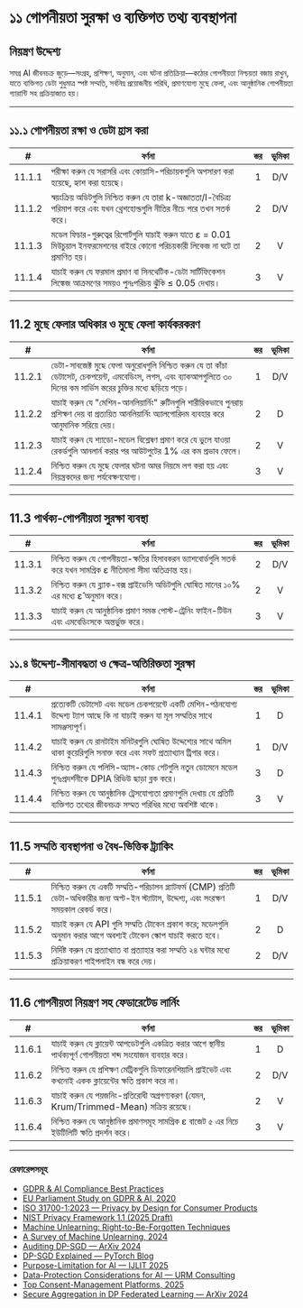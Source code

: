 # ১১ গোপনীয়তা সুরক্ষা ও ব্যক্তিগত তথ্য ব্যবস্থাপনা

## নিয়ন্ত্রণ উদ্দেশ্য

সমগ্র AI জীবনচক্র জুড়ে—সংগ্রহ, প্রশিক্ষণ, অনুমান, এবং ঘটনা প্রতিক্রিয়া—কঠোর গোপনীয়তা নিশ্চয়তা বজায় রাখুন, যাতে ব্যক্তিগত ডেটা শুধুমাত্র স্পষ্ট সম্মতি, সর্বনিম্ন প্রয়োজনীয় পরিধি, প্রমাণযোগ্য মুছে ফেলা, এবং আনুষ্ঠানিক গোপনীয়তা গ্যারান্টি সহ প্রক্রিয়াজাত হয়।

---

## ১১.১ গোপনীয়তা রক্ষা ও ডেটা হ্রাস করা

|   #    | বর্ণনা                                                                                                                             | স্তর | ভূমিকা |
| :----: | ---------------------------------------------------------------------------------------------------------------------------------- | :--: | :----: |
| 11.1.1 | পরীক্ষা করুন যে সরাসরি এবং কোয়াসি-পরিচায়কগুলি অপসারণ করা হয়েছে, হ্যাশ করা হয়েছে।                                               |  1   |  D/V   |
| 11.1.2 | স্বয়ংক্রিয় অডিটগুলি নিশ্চিত করুন যে তারা k-অজ্ঞাততা/l-বৈচিত্র্য পরিমাপ করে এবং যখন থ্রেশহোল্ডগুলি নীতির নীচে পরে তখন সতর্ক করে।  |  2   |  D/V   |
| 11.1.3 | মডেল ফিচার-গুরুত্বের রিপোর্টগুলি যাচাই করুন যাতে ε = 0.01 মিউচুয়াল ইনফরমেশনের বাইরে কোনো পরিচয়কারী লিকেজ না ঘটে তা প্রমাণিত হয়। |  2   |   V    |
| 11.1.4 | যাচাই করুন যে ফরমাল প্রমাণ বা সিনথেটিক-ডেটা সার্টিফিকেশন লিঙ্কেজ আক্রমণের সময়ও পুনঃপরিচয় ঝুঁকি ≤ 0.05 দেখায়।                    |  3   |   V    |

---

## 11.2 মুছে ফেলার অধিকার ও মুছে ফেলা কার্যকরকরণ

|   #    | বর্ণনা                                                                                                                                                                   | স্তর | ভূমিকা |
| :----: | ------------------------------------------------------------------------------------------------------------------------------------------------------------------------ | :--: | :----: |
| 11.2.1 | ডেটা-সাবজেক্ট মুছে ফেলা অনুরোধগুলি নিশ্চিত করুন যে তা কাঁচা ডেটাসেট, চেকপয়েন্ট, এমবেডিংস, লগস, এবং ব্যাকআপগুলিতে ৩০ দিনের কম সার্ভিস স্তরের চুক্তির মধ্যে ছড়িয়ে পড়ে। |  1   |  D/V   |
| 11.2.2 | যাচাই করুন যে "মেশিন-আনলিয়ার্নিং" রুটিনগুলি শারীরিকভাবে পুনরায় প্রশিক্ষণ দেয় বা প্রত্যয়িত আনলিয়ার্নিং অ্যালগোরিদম ব্যবহার করে আনুমানিক সরিয়ে দেয়।                 |  2   |   D    |
| 11.2.3 | যাচাই করুন যে শ্যাডো-মডেল বিশ্লেষণ প্রমাণ করে যে ভুলে যাওয়া রেকর্ডগুলি আনলার্ন করার পর আউটপুটের 1% এর কম প্রভাব ফেলে।                                                   |  2   |   V    |
| 11.2.4 | নিশ্চিত করুন যে মুছে ফেলার ঘটনা অমর নিয়মে লগ করা হয় এবং নিয়ন্ত্রকদের জন্য পর্যবেক্ষণযোগ্য।                                                                            |  3   |   V    |

---

## 11.3 পার্থক্য-গোপনীয়তা সুরক্ষা ব্যবস্থা

|   #    | বর্ণনা                                                                                                          | স্তর | ভূমিকা |
| :----: | --------------------------------------------------------------------------------------------------------------- | :--: | :----: |
| 11.3.1 | নিশ্চিত করুন যে গোপনীয়তা-ক্ষতির হিসাবকরন ড্যাশবোর্ডগুলি সতর্ক করে যখন সামগ্রিক ε নীতিমালা সীমা অতিক্রান্ত হয়। |  2   |  D/V   |
| 11.3.2 | নিশ্চিত করুন যে ব্ল্যাক-বক্স প্রাইভেসি অডিটগুলি ঘোষিত মানের ১০% এর মধ্যে ε̂ অনুমান করে।                         |  2   |   V    |
| 11.3.3 | যাচাই করুন যে আনুষ্ঠানিক প্রমাণ সমস্ত পোস্ট-ট্রেনিং ফাইন-টিউন এবং এমবেডিংসকে অন্তর্ভুক্ত করে।                   |  3   |   V    |

---

## ১১.৪ উদ্দেশ্য-সীমাবদ্ধতা ও ক্ষেত্র-অতিরিক্ততা সুরক্ষা

|   #    | বর্ণনা                                                                                                                              | স্তর | ভূমিকা |
| :----: | ----------------------------------------------------------------------------------------------------------------------------------- | :--: | :----: |
| 11.4.1 | প্রত্যেকটি ডেটাসেট এবং মডেল চেকপয়েন্টে একটি মেশিন-পঠনযোগ্য উদ্দেশ্য ট্যাগ আছে কি না যাচাই করুন যা মূল সম্মতির সাথে সামঞ্জস্যপূর্ণ। |  1   |   D    |
| 11.4.2 | যাচাই করুন যে রানটাইম মনিটরগুলি ঘোষিত উদ্দেশ্যের সাথে অমিল থাকা কুয়েরিগুলি সনাক্ত করে এবং সফট প্রত্যাখ্যান ট্রিগার করে।            |  1   |  D/V   |
| 11.4.3 | নিশ্চিত করুন যে পলিসি-অ্যাস-কোড গেটগুলি নতুন ডোমেনে মডেল পুনঃপ্রদর্শনীকে DPIA রিভিউ ছাড়া ব্লক করে।                                 |  3   |   D    |
| 11.4.4 | নিশ্চিত করুন যে আনুষ্ঠানিক ট্রেসযোগ্যতা প্রমাণগুলি দেখায় যে প্রতিটি ব্যক্তিগত তথ্যের জীবনচক্র সম্মত পরিধির মধ্যে অবশিষ্ট থাকে।     |  3   |   V    |

---

## 11.5 সম্মতি ব্যবস্থাপনা ও বৈধ-ভিত্তিক ট্র্যাকিং

|   #    | বর্ণনা                                                                                                                                        | স্তর | ভূমিকা |
| :----: | --------------------------------------------------------------------------------------------------------------------------------------------- | :--: | :----: |
| 11.5.1 | নিশ্চিত করুন যে একটি সম্মতি-পরিচালন প্ল্যাটফর্ম (CMP) প্রতিটি ডেটা-অধিকারীর জন্য অপ্ট-ইন স্ট্যাটাস, উদ্দেশ্য, এবং সংরক্ষণ সময়কাল রেকর্ড করে। |  1   |  D/V   |
| 11.5.2 | যাচাই করুন যে API গুলি সম্মতি টোকেন প্রকাশ করে; মডেলগুলি অনুমান করার আগে অবশ্যই টোকেন স্কোপ যাচাই করতে হবে।                                   |  2   |   D    |
| 11.5.3 | নির্দিষ্ট করুন যে প্রত্যাখ্যাত বা প্রত্যাহার করা সম্মতি ২৪ ঘন্টার মধ্যে প্রক্রিয়াকরণ পাইপলাইন বন্ধ করে দেয়।                                 |  2   |  D/V   |

---

## 11.6 গোপনীয়তা নিয়ন্ত্রণ সহ ফেডারেটেড লার্নিং

|   #    | বর্ণনা                                                                                                        | স্তর | ভূমিকা |
| :----: | ------------------------------------------------------------------------------------------------------------- | :--: | :----: |
| 11.6.1 | যাচাই করুন যে ক্লায়েন্ট আপডেটগুলি একত্রিত করার আগে স্থানীয় পার্থক্যপূর্ণ গোপনীয়তা শব্দ সংযোজন ব্যবহার করে। |  1   |   D    |
| 11.6.2 | নিশ্চিত করুন যে প্রশিক্ষণ মেট্রিকগুলি ডিফারেনশিয়ালি প্রাইভেট এবং কখনোই একক ক্লায়েন্টের ক্ষতি প্রকাশ করে না। |  2   |  D/V   |
| 11.6.3 | যাচাই করুন যে পয়জনিং-প্রতিরোধী অগ্রগণ্যকরণ (যেমন, Krum/Trimmed-Mean) সক্রিয় রয়েছে।                         |  2   |   V    |
| 11.6.4 | নিশ্চিত করুন যে আনুষ্ঠানিক প্রমাণসমূহ সামগ্রিক ε বাজেট ৫ এর নিচে ইউটিলিটি ক্ষতি প্রদর্শন করে।                 |  3   |   V    |

---

### রেফারেন্সসমূহ

* [GDPR & AI Compliance Best Practices](https://www.exabeam.com/explainers/gdpr-compliance/the-intersection-of-gdpr-and-ai-and-6-compliance-best-practices/)
* [EU Parliament Study on GDPR & AI, 2020](https://www.europarl.europa.eu/RegData/etudes/STUD/2020/641530/EPRS_STU%282020%29641530_EN.pdf)
* [ISO 31700-1:2023 — Privacy by Design for Consumer Products](https://www.iso.org/standard/84977.html)
* [NIST Privacy Framework 1.1 (2025 Draft)](https://www.nist.gov/privacy-framework)
* [Machine Unlearning: Right-to-Be-Forgotten Techniques](https://www.kaggle.com/code/tamlhp/machine-unlearning-the-right-to-be-forgotten)
* [A Survey of Machine Unlearning, 2024](https://arxiv.org/html/2209.02299v6)
* [Auditing DP-SGD — ArXiv 2024](https://arxiv.org/html/2405.14106v4)
* [DP-SGD Explained — PyTorch Blog](https://medium.com/pytorch/differential-privacy-series-part-1-dp-sgd-algorithm-explained-12512c3959a3)
* [Purpose-Limitation for AI — IJLIT 2025](https://academic.oup.com/ijlit/article/doi/10.1093/ijlit/eaaf003/8121663)
* [Data-Protection Considerations for AI — URM Consulting](https://www.urmconsulting.com/blog/data-protection-considerations-for-artificial-intelligence-ai)
* [Top Consent-Management Platforms, 2025](https://www.enzuzo.com/blog/best-consent-management-platforms)
* [Secure Aggregation in DP Federated Learning — ArXiv 2024](https://arxiv.org/abs/2407.19286)

